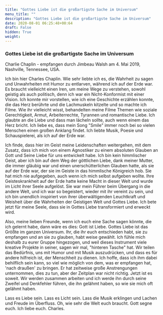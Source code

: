 ```yaml
---
title: "Gottes Liebe ist die großartigste Sache im Universum"
menu_title: ""
description: "Gottes Liebe ist die großartigste Sache im Universum"
date: 2020-08-01 06:25:48+00:64
draft: False
hidden: True
weight:
---
```

### Gottes Liebe ist die großartigste Sache im Universum

Charlie Chaplin - empfangen durch Jimbeau Walsh am 4. Mai 2019, Nashville, Tennessee, USA.

Ich bin hier Charles Chaplin. Wie sehr liebte ich es, die Wahrheit zu sagen und Unwahrheiten mit Humor zu entlarven, während ich auf der Erde war. Es braucht vielleicht einen Iren, um meine Wege zu verstehen, sowohl geistig als auch politisch, denn ich war ein Nicht-Konformist mit einer Vision. Ich konnte mir vorstellen, wie ich eine Geschichte erzählen konnte, die das Herz berührte und die Lachmuskeln kitzelte und so machte ich Filme. Wie ihr vielleicht wisst, behandelten meine Filme Themen wie soziale Gerechtigkeit, Armut, Arbeiterrechte, Tyrannen und romantische Liebe. Ich glaubte an die Liebe und dass man lächeln sollte, auch wenn einem das Herz bricht. Ich liebe es, dass mein Song "Smile" immer noch bei so vielen Menschen einen großen Anklang findet. Ich liebte Musik, Poesie und Schauspielerei, als ich auf der Erde war.

Ich finde, dass hier im Geist meine Leidenschaften weitergehen, mit dem Zusatz, dass ich mich von einem Agnostiker zu einem absoluten Glauben an Gott und Seine Liebe für uns entwickelt habe. Ich bin kein himmlischer Geist, aber ich bin auf dem Weg der göttlichen Liebe, dank meiner Mutter, die immer gläubig war und einen unerschütterlichen Glauben hatte, als sie auf der Erde war, der sie im Geiste in das himmlische Königreich hob. Sie hat mich nie aufgegeben, auch wenn ich mich selbst aufgeben wollte. Ihre Geisteskrankheit auf der Erde hatte keine Macht in dieser Welt und wurde im Licht ihrer Seele aufgelöst. Sie war mein Führer beim Übergang in die andere Welt, und ich war so begeistert, wieder mit ihr vereint zu sein, und ich bin unendlich inspiriert von ihrer überwältigenden Leuchtkraft und Weisheit über die Wahrheiten der Geistigen Welt und Gottes Liebe. Ich bete jetzt für meine Seele, dass sie in Gottes Liebe transformiert und erweckt wird.

Also, meine lieben Freunde, wenn ich euch eine Sache sagen könnte, die ich gelernt habe, dann wäre es dies: Gott ist Liebe. Gottes Liebe ist das Größte im ganzen Universum. Ihr, die ihr euch entschieden habt, sie zu empfangen und an sie zu glauben, habt weise gewählt. Ich fühle mich deshalb zu eurer Gruppe hingezogen, und weil dieses Instrument viele kreative Projekte in seiner, sagen wir mal, "hinteren Tasche" hat. Wir teilen das Bedürfnis, uns mit Humor und mit Musik auszudrücken, und dass es für andere hilfreich ist, der Menschheit zu dienen. Ich hoffe, dass ich ihm dabei behilflich sein kann, so viel wie möglich von dem, was er empfangen hat, 'nach draußen' zu bringen. Er hat zeitweise große Anstrengungen unternommen, dies zu tun, aber der Zeitplan war nicht richtig. Jetzt ist es soweit. Wir werden zusammen arbeiten und ich werde ihn durch seine Zweifel und Denkfehler führen, die ihn gelähmt haben, so wie sie mich oft gelähmt haben.

Lass es Liebe sein. Lass es Licht sein. Lass die Musik erklingen und Lachen und Freude im Überfluss. Oh, wie sehr die Welt euch braucht. Gott segne euch. Ich liebe euch. Charles.
